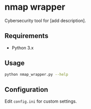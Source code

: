 # nmap wrapper
Cybersecurity tool for [add description].

## Requirements
- Python 3.x


## Usage
```bash
python nmap_wrapper.py --help
```

## Configuration
Edit `config.ini` for custom settings.
